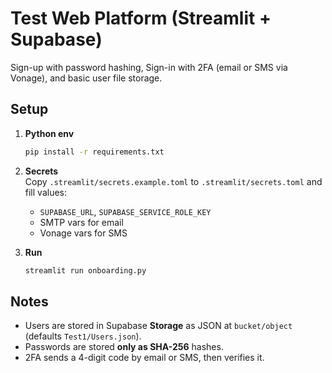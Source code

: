 # Test Web Platform (Streamlit + Supabase)

Sign-up with password hashing, Sign-in with 2FA (email or SMS via Vonage), and basic user file storage.

## Setup

1. **Python env**
   ```bash
   pip install -r requirements.txt
   ```

2. **Secrets**  
   Copy `.streamlit/secrets.example.toml` to `.streamlit/secrets.toml` and fill values:
   - `SUPABASE_URL`, `SUPABASE_SERVICE_ROLE_KEY`
   - SMTP vars for email
   - Vonage vars for SMS

3. **Run**
   ```bash
   streamlit run onboarding.py
   ```

## Notes
- Users are stored in Supabase **Storage** as JSON at `bucket/object` (defaults `Test1/Users.json`).
- Passwords are stored **only as SHA-256** hashes.
- 2FA sends a 4-digit code by email or SMS, then verifies it.
